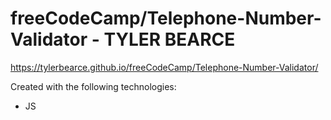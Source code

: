 # freeCodeCamp/Telephone-Number-Validator - TYLER BEARCE



https://tylerbearce.github.io/freeCodeCamp/Telephone-Number-Validator/

Created with the following technologies:
* JS
